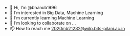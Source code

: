 - 👋 Hi, I’m @bhanub1996
- 👀 I’m interested in Big Data, Machine Learning
- 🌱 I’m currently learning Machine Learning
- 💞️ I’m looking to collaborate on ...
- 📫 How to reach me 2020mb21232@wilp.bits-pilani.ac.in

<!---
bhanub1996/bhanub1996 is a ✨ special ✨ repository because its `README.md` (this file) appears on your GitHub profile.
You can click the Preview link to take a look at your changes.
--->
